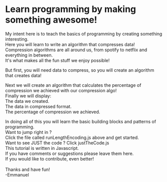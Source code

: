 # Learn programming by making something awesome!

My intent here is to teach the basics of programming by creating something interesting.</br>
Here you will learn to write an algorithm that compresses data!</br>
Compression algorithms are all around us, from spotify to netflix and everything in between.</br>
It's what makes all the fun stuff we enjoy possible!

But first, you will need data to compress, so you will create an algorithm that creates data!

Next we will create an algorithm that calculates the percentage of compression we achieved with our compression algo!</br>
Finally we will display:</br>
The data we created.</br>
The data in compressed format.</br>
The percentage of compression we achieved.</br>

In doing all of this you will learn the basic building blocks and patterns of programming. </br>
Want to jump right in ?</br>
Click the file called <href url="https://github.com/emmanuelmota/Beginning-coding-compression-algorithm/blob/160756d23f05a196548e8edeff1c1419a0027993/runLengthEncoding.js">runLengthEncoding.js</href> above and get started. </br>
Want to see JUST the code ? <href url="https://github.com/emmanuelmota/Beginning-coding-compression-algorithm/blob/master/justTheCode.js">Click justTheCode.js</href> </br>
This tutorial is written in Javascript.</br>
If you have comments or suggestions please leave them here.</br>
If you would like to contribute, even better!</br></br>
Thanks and have fun!</br>
-Emmanuel